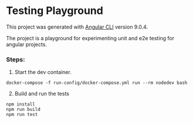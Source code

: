 # Testing Playground

This project was generated with [Angular CLI](https://github.com/angular/angular-cli) version 9.0.4.

The project is a playground for experimenting unit and e2e testing for angular projects.

### Steps:

1. Start the dev container.
```
docker-compose -f run-config/docker-compose.yml run --rm nodedev bash
```

2. Build and run the tests

```
npm install
npm run build
npm run test
```


